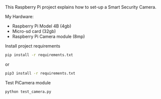 This Raspberry Pi project explains how to set-up a Smart Security Camera.

My Hardware:
- Raspberry Pi Model 4B (4gb)
- Micro-sd card (32gb)
- Raspberry Pi Camera module (8mp)

Install project requirements
```bash
pip install -r requirements.txt
```
or 
```bash
pip3 install -r requirements.txt
```

Test PiCamera module
```bash
python test_camera.py
```